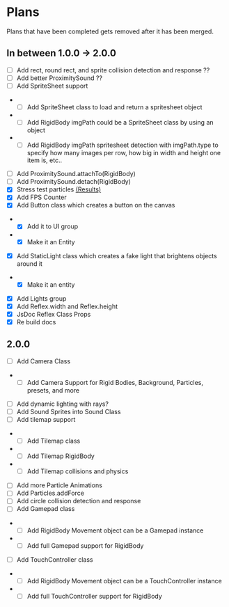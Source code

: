# Plans

Plans that have been completed gets removed after it has been merged.

## In between 1.0.0 -> 2.0.0

-   [ ] Add rect, round rect, and sprite collision detection and response ??
-   [ ] Add better ProximitySound ??
-   [ ] Add SpriteSheet support
-   -   [ ] Add SpriteSheet class to load and return a spritesheet object
-   -   [ ] Add RigidBody imgPath could be a SpriteSheet class by using an object
-   -   [ ] Add RigidBody imgPath spritesheet detection with imgPath.type to specify how many images per row, how big in width and height one item is, etc..
-   [ ] Add ProximitySound.attachTo(RigidBody)
-   [ ] Add ProximitySound.detach(RigidBody)
-   [x] Stress test particles [(Results)](test/stress/stress.js)
-   [x] Add FPS Counter
-   [x] Add Button class which creates a button on the canvas
-   -   [x] Add it to UI group
-   -   [x] Make it an Entity
-   [x] Add StaticLight class which creates a fake light that brightens objects around it
-   -   [x] Make it an entity
-   [x] Add Lights group
-   [x] Add Reflex.width and Reflex.height
-   [x] JsDoc Reflex Class Props
-   [x] Re build docs

## 2.0.0

-   [ ] Add Camera Class
-   -   [ ] Add Camera Support for Rigid Bodies, Background, Particles, presets, and more
-   [ ] Add dynamic lighting with rays?
-   [ ] Add Sound Sprites into Sound Class
-   [ ] Add tilemap support
-   -   [ ] Add Tilemap class
-   -   [ ] Add Tilemap RigidBody
-   -   [ ] Add Tilemap collisions and physics
-   [ ] Add more Particle Animations
-   [ ] Add Particles.addForce
-   [ ] Add circle collision detection and response
-   [ ] Add Gamepad class
-   -   [ ] Add RigidBody Movement object can be a Gamepad instance
-   -   [ ] Add full Gamepad support for RigidBody
-   [ ] Add TouchController class
-   -   [ ] Add RigidBody Movement object can be a TouchController instance
-   -   [ ] Add full TouchController support for RigidBody
